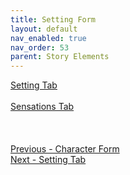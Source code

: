 ```yaml
---
title: Setting Form
layout: default
nav_enabled: true
nav_order: 53
parent: Story Elements
---
```


[Setting Tab](Setting_Tab.md) <br/><br/>
[Sensations Tab](Sensations_Tab.md) <br/><br/>
 <br/>
 <br/>
[Previous - Character Form](Character_Form.md) <br/>
[Next - Setting Tab](Setting_Tab.md) <br/>
